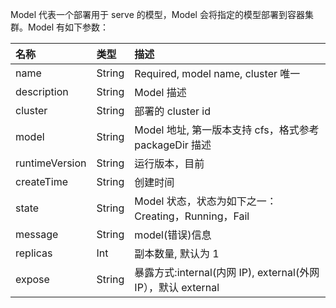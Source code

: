 Model 代表一个部署用于 serve 的模型，Model 会将指定的模型部署到容器集群。Model 有如下参数：

| 名称                   | 类型       | 描述                                       |
| :------------------- | :------- | :--------------------------------------- |
| name                  | String        | Required, model name, cluster 唯一              |
| description         | String       |  Model 描述            |
| cluster               | String       |  部署的 cluster id|
| model               | String      | Model 地址, 第一版本支持 cfs，格式参考 packageDir 描述|
| runtimeVersion  | String    | 运行版本，目前|
| createTime        | String      |  创建时间|
| state                 | String      |  Model 状态，状态为如下之一：Creating，Running，Fail|
| message          | String      |  model(错误)信息|
| replicas            | Int            | 副本数量, 默认为 1|
| expose             | String    |  暴露方式:internal(内网 IP), external(外网 IP），默认 external|
